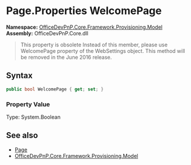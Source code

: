 # Page.Properties WelcomePage
  

**Namespace:** [OfficeDevPnP.Core.Framework.Provisioning.Model](OfficeDevPnP.Core.Framework.Provisioning.Model.md)  
**Assembly:** OfficeDevPnP.Core.dll  
>This property is obsolete
>Instead of this member, please use WelcomePage property of the WebSettings object. This method will be removed in the June 2016 release.
## Syntax
```C#
public bool WelcomePage { get; set; }
```

### Property Value
Type: System.Boolean  

## See also
- [Page](OfficeDevPnP.Core.Framework.Provisioning.Model.Page.md) 
- [OfficeDevPnP.Core.Framework.Provisioning.Model](OfficeDevPnP.Core.Framework.Provisioning.Model.md) 
